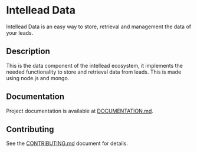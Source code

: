 <h1>Intellead Data</h1>


Intellead Data is an easy way to store, retrieval and management the data of your leads.

<h2>Description</h2>

This is the data component of the intellead ecosystem, it implements the needed functionality to store and retrieval data from leads.
This is made using node.js and mongo.

<h2>Documentation</h2>

Project documentation is available at <a href="https://github.com/intellead/intellead-data/blob/master/DOCUMENTATION.md">DOCUMENTATION.md</a>.

<h2>Contributing</h2>

See the <a href="https://github.com/intellead/intellead-data/blob/master/CONTRIBUTING.md">CONTRIBUTING.md</a> document for details.
